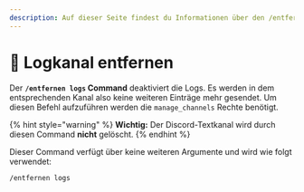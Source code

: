 ```yaml
---
description: Auf dieser Seite findest du Informationen über den /entfernen logs Command.
---
```


# 📜 Logkanal entfernen

Der **`/entfernen logs` Command** deaktiviert die Logs. Es werden in dem entsprechenden Kanal also keine weiteren Einträge mehr gesendet. Um diesen Befehl aufzuführen werden die `manage_channels` Rechte benötigt.

{% hint style="warning" %}
**Wichtig:** Der Discord-Textkanal wird durch diesen Command **nicht** gelöscht.
{% endhint %}

Dieser Command verfügt über keine weiteren Argumente und wird wie folgt verwendet:

```
/entfernen logs
```
